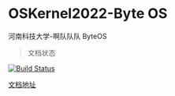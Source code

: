 # OSKernel2022-Byte OS

河南科技大学-啊队队队 ByteOS

> 文档状态

[![Build Status](http://drone.alexbd.cn/api/badges/yfblock/oskernel2022-byte-os/status.svg)](http://drone.alexbd.cn/yfblock/oskernel2022-byte-os)

[文档地址](http://byteos.alexbd.cn)
